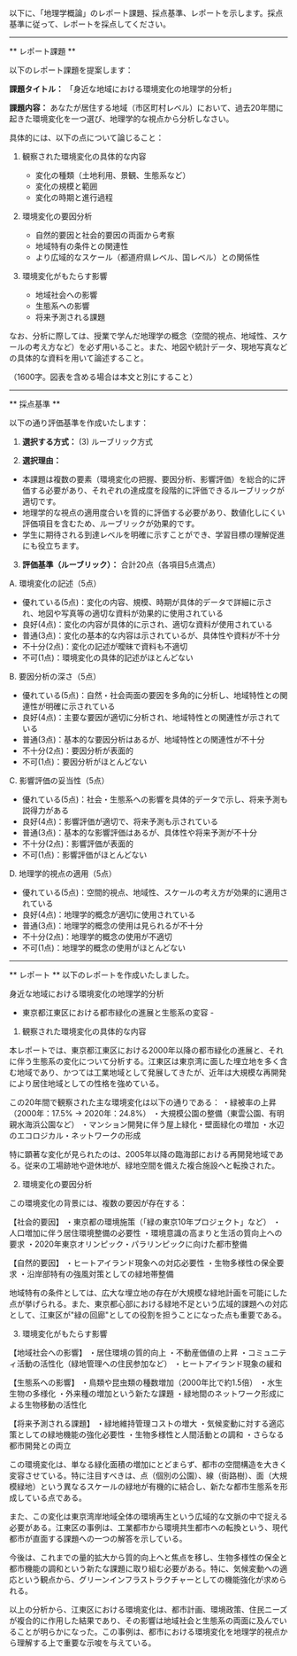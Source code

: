 以下に、「地理学概論」のレポート課題、採点基準、レポートを示します。採点基準に従って、レポートを採点してください。

---------------------------------------
** レポート課題 **

以下のレポート課題を提案します：

**課題タイトル：**
「身近な地域における環境変化の地理学的分析」

**課題内容：**
あなたが居住する地域（市区町村レベル）において、過去20年間に起きた環境変化を一つ選び、地理学的な視点から分析しなさい。

具体的には、以下の点について論じること：

1. 観察された環境変化の具体的な内容
   - 変化の種類（土地利用、景観、生態系など）
   - 変化の規模と範囲
   - 変化の時期と進行過程

2. 環境変化の要因分析
   - 自然的要因と社会的要因の両面から考察
   - 地域特有の条件との関連性
   - より広域的なスケール（都道府県レベル、国レベル）との関係性

3. 環境変化がもたらす影響
   - 地域社会への影響
   - 生態系への影響
   - 将来予測される課題

なお、分析に際しては、授業で学んだ地理学の概念（空間的視点、地域性、スケールの考え方など）を必ず用いること。また、地図や統計データ、現地写真などの具体的な資料を用いて論述すること。

（1600字。図表を含める場合は本文と別にすること）

---------------------------------------
** 採点基準 **

以下の通り評価基準を作成いたします：

1. **選択する方式：** (3) ルーブリック方式

2. **選択理由：**
- 本課題は複数の要素（環境変化の把握、要因分析、影響評価）を総合的に評価する必要があり、それぞれの達成度を段階的に評価できるルーブリックが適切です。
- 地理学的な視点の適用度合いを質的に評価する必要があり、数値化しにくい評価項目を含むため、ルーブリックが効果的です。
- 学生に期待される到達レベルを明確に示すことができ、学習目標の理解促進にも役立ちます。

3. **評価基準（ルーブリック）：**
合計20点（各項目5点満点）

A. 環境変化の記述（5点）
- 優れている(5点)：変化の内容、規模、時期が具体的データで詳細に示され、地図や写真等の適切な資料が効果的に使用されている
- 良好(4点)：変化の内容が具体的に示され、適切な資料が使用されている
- 普通(3点)：変化の基本的な内容は示されているが、具体性や資料が不十分
- 不十分(2点)：変化の記述が曖昧で資料も不適切
- 不可(1点)：環境変化の具体的記述がほとんどない

B. 要因分析の深さ（5点）
- 優れている(5点)：自然・社会両面の要因を多角的に分析し、地域特性との関連性が明確に示されている
- 良好(4点)：主要な要因が適切に分析され、地域特性との関連性が示されている
- 普通(3点)：基本的な要因分析はあるが、地域特性との関連性が不十分
- 不十分(2点)：要因分析が表面的
- 不可(1点)：要因分析がほとんどない

C. 影響評価の妥当性（5点）
- 優れている(5点)：社会・生態系への影響を具体的データで示し、将来予測も説得力がある
- 良好(4点)：影響評価が適切で、将来予測も示されている
- 普通(3点)：基本的な影響評価はあるが、具体性や将来予測が不十分
- 不十分(2点)：影響評価が表面的
- 不可(1点)：影響評価がほとんどない

D. 地理学的視点の適用（5点）
- 優れている(5点)：空間的視点、地域性、スケールの考え方が効果的に適用されている
- 良好(4点)：地理学的概念が適切に使用されている
- 普通(3点)：地理学的概念の使用は見られるが不十分
- 不十分(2点)：地理学的概念の使用が不適切
- 不可(1点)：地理学的概念の使用がほとんどない

---------------------------------------
** レポート **
以下のレポートを作成いたしました。

身近な地域における環境変化の地理学的分析
- 東京都江東区における都市緑化の進展と生態系の変容 -

1. 観察された環境変化の具体的な内容

本レポートでは、東京都江東区における2000年以降の都市緑化の進展と、それに伴う生態系の変化について分析する。江東区は東京湾に面した埋立地を多く含む地域であり、かつては工業地域として発展してきたが、近年は大規模な再開発により居住地域としての性格を強めている。

この20年間で観察された主な環境変化は以下の通りである：
・緑被率の上昇（2000年：17.5% → 2020年：24.8%）
・大規模公園の整備（東雲公園、有明親水海浜公園など）
・マンション開発に伴う屋上緑化・壁面緑化の増加
・水辺のエコロジカル・ネットワークの形成

特に顕著な変化が見られたのは、2005年以降の臨海部における再開発地域である。従来の工場跡地や遊休地が、緑地空間を備えた複合施設へと転換された。

2. 環境変化の要因分析

この環境変化の背景には、複数の要因が存在する：

【社会的要因】
・東京都の環境施策（「緑の東京10年プロジェクト」など）
・人口増加に伴う居住環境整備の必要性
・環境意識の高まりと生活の質向上への要求
・2020年東京オリンピック・パラリンピックに向けた都市整備

【自然的要因】
・ヒートアイランド現象への対応必要性
・生物多様性の保全要求
・沿岸部特有の強風対策としての緑地帯整備

地域特有の条件としては、広大な埋立地の存在が大規模な緑地計画を可能にした点が挙げられる。また、東京都心部における緑地不足という広域的課題への対応として、江東区が"緑の回廊"としての役割を担うことになった点も重要である。

3. 環境変化がもたらす影響

【地域社会への影響】
・居住環境の質的向上
・不動産価値の上昇
・コミュニティ活動の活性化（緑地管理への住民参加など）
・ヒートアイランド現象の緩和

【生態系への影響】
・鳥類や昆虫類の種数増加（2000年比で約1.5倍）
・水生生物の多様化
・外来種の増加という新たな課題
・緑地間のネットワーク形成による生物移動の活性化

【将来予測される課題】
・緑地維持管理コストの増大
・気候変動に対する適応策としての緑地機能の強化必要性
・生物多様性と人間活動との調和
・さらなる都市開発との両立

この環境変化は、単なる緑化面積の増加にとどまらず、都市の空間構造を大きく変容させている。特に注目すべきは、点（個別の公園）、線（街路樹）、面（大規模緑地）という異なるスケールの緑地が有機的に結合し、新たな都市生態系を形成している点である。

また、この変化は東京湾岸地域全体の環境再生という広域的な文脈の中で捉える必要がある。江東区の事例は、工業都市から環境共生都市への転換という、現代都市が直面する課題への一つの解答を示している。

今後は、これまでの量的拡大から質的向上へと焦点を移し、生物多様性の保全と都市機能の調和という新たな課題に取り組む必要がある。特に、気候変動への適応という観点から、グリーンインフラストラクチャーとしての機能強化が求められる。

以上の分析から、江東区における環境変化は、都市計画、環境政策、住民ニーズが複合的に作用した結果であり、その影響は地域社会と生態系の両面に及んでいることが明らかになった。この事例は、都市における環境変化を地理学的視点から理解する上で重要な示唆を与えている。

